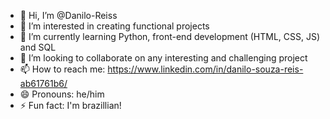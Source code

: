 - 👋 Hi, I’m @Danilo-Reiss
- 👀 I’m interested in creating functional projects
- 🌱 I’m currently learning Python, front-end development (HTML, CSS, JS) and SQL
- 💞️ I’m looking to collaborate on any interesting and challenging project
- 📫 How to reach me: https://www.linkedin.com/in/danilo-souza-reis-ab61761b6/
- 😄 Pronouns: he/him
- ⚡ Fun fact: I'm brazillian!

<!---
Danilo-Reiss/Danilo-Reiss is a ✨ special ✨ repository because its `README.md` (this file) appears on your GitHub profile.
You can click the Preview link to take a look at your changes.
--->
